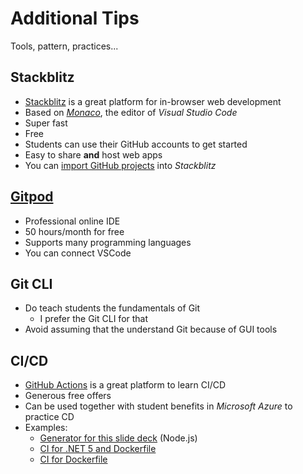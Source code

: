 # Additional Tips

Tools, pattern, practices...


## Stackblitz

* [Stackblitz](https://stackblitz.com/) is a great platform for in-browser web development
* Based on [*Monaco*](https://github.com/microsoft/monaco-editor), the editor of *Visual Studio Code*
* Super fast
* Free
* Students can use their GitHub accounts to get started
* Easy to share **and** host web apps
* You can [import GitHub projects](https://developer.stackblitz.com/docs/platform/importing-projects/) into *Stackblitz*


## [Gitpod](https://www.gitpod.io/)

* Professional online IDE
* 50 hours/month for free
* Supports many programming languages
* You can connect VSCode


## Git CLI

* Do teach students the fundamentals of Git
  * I prefer the Git CLI for that
* Avoid assuming that the understand Git because of GUI tools


## CI/CD

* [GitHub Actions](https://github.com/features/actions) is a great platform to learn CI/CD
* Generous free offers
* Can be used together with student benefits in *Microsoft Azure* to practice CD
* Examples:
  * [Generator for this slide deck](https://github.com/rstropek/GitHubEduWorkshop/blob/master/.github/workflows/build.yaml) (Node.js)
  * [CI for .NET 5 and Dockerfile](https://github.com/softawaregmbh/consulting-netcore-microservices-sample/blob/main/.github/workflows/build-api.yml)
  * [CI for Dockerfile](https://github.com/softawaregmbh/consulting-netcore-microservices-sample/blob/main/.github/workflows/build-machine.yml)
